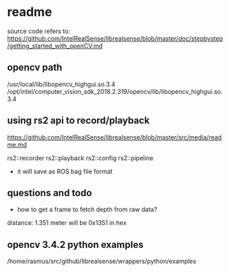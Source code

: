 # readme

source code refers to:
https://github.com/IntelRealSense/librealsense/blob/master/doc/stepbystep/getting_started_with_openCV.md


## opencv path

/usr/local/lib/libopencv_highgui.so.3.4
/opt/intel/computer_vision_sdk_2018.2.319/opencv/lib/libopencv_highgui.so.3.4

## using rs2 api to record/playback

https://github.com/IntelRealSense/librealsense/blob/master/src/media/readme.md

rs2::recorder
rs2::playback
rs2::config
rs2::pipeline

* it will save as ROS bag file format

## questions and todo

* how to get a frame to fetch depth from raw data?

distance: 1.351 meter will be 0x1351 in hex

## opencv 3.4.2 python examples
/home/rasmus/src/github/librealsense/wrappers/python/examples

